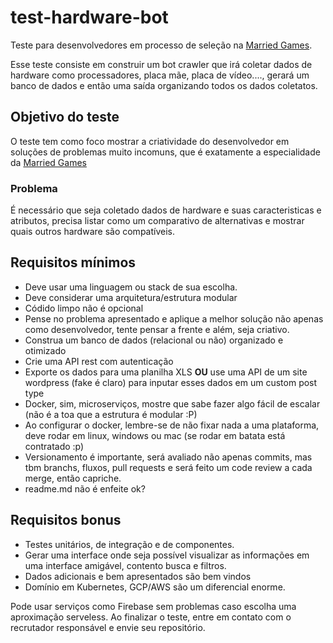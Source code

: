 # test-hardware-bot

Teste para desenvolvedores em processo de seleção na [Married Games](https://marriedgames.com.br).

Esse teste consiste em construir um bot crawler que irá coletar dados de hardware como processadores, placa mãe, placa de vídeo...., gerará um banco de dados e então uma saída organizando todos os dados coletatos.

## Objetivo do teste

O teste tem como foco mostrar a criatividade do desenvolvedor em soluções de problemas muito incomuns, que é exatamente a especialidade da [Married Games](https://marriedgames.com.br)

### Problema
É necessário que seja coletado dados de hardware e suas caracteristicas e atributos, precisa listar como um comparativo de alternativas e mostrar quais outros hardware são compatíveis.

## Requisitos mínimos

- Deve usar uma linguagem ou stack de sua escolha.
- Deve considerar uma arquitetura/estrutura modular
- Códido limpo não é opcional
- Pense no problema apresentado e aplique a melhor solução não apenas como desenvolvedor, tente pensar a frente e além, seja criativo.
- Construa um banco de dados (relacional ou não) organizado e otimizado
- Crie uma API rest com autenticação 
- Exporte os dados para uma planilha XLS **OU** use uma API de um site wordpress (fake é claro) para inputar esses dados em um custom post type
- Docker, sim, microserviços, mostre que sabe fazer algo fácil de escalar (não é a toa que a estrutura é modular :P)
- Ao configurar o docker, lembre-se de não fixar nada a uma plataforma, deve rodar em linux, windows ou mac (se rodar em batata está contratado :p)
- Versionamento é importante, será avaliado não apenas commits, mas tbm branchs, fluxos, pull requests e será feito um code review a cada merge, então capriche.
- readme.md não é enfeite ok?

## Requisitos bonus
- Testes unitários, de integração e de componentes.
- Gerar uma interface onde seja possível visualizar as informações em uma interface amigável, contento busca e filtros.
- Dados adicionais e bem apresentados são bem vindos
- Domínio em Kubernetes, GCP/AWS são um diferencial enorme.

Pode usar serviços como Firebase sem problemas caso escolha uma aproximação serveless.
Ao finalizar o teste, entre em contato com o recrutador responsável e envie seu repositório.
